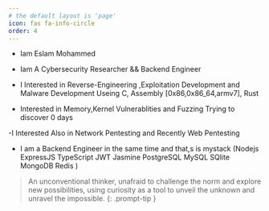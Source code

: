 ```yaml
---
# the default layout is 'page'
icon: fas fa-info-circle
order: 4
---
```


- Iam Eslam Mohammed 
-  Iam A Cybersecurity Researcher && Backend Engineer 
- I Interested in Reverse-Engineering ,Exploitation Development and Malware Development Useing C, Assembly [0x86,0x86_64,armv7], Rust

- Interested in Memory,Kernel Vulnerablities and Fuzzing Trying to discover 0 days 

-I Interested Also in Network Pentesting and Recently Web Pentesting
- I am a Backend Engineer in the same time and that,s is mystack (Nodejs ExpressJS TypeScript JWT Jasmine PostgreSQL MySQL SQlite MongoDB Redis )
 

> An unconventional thinker, unafraid to challenge the norm and explore new possibilities, using curiosity as a tool to unveil the unknown and unravel the impossible. 
{: .prompt-tip }


